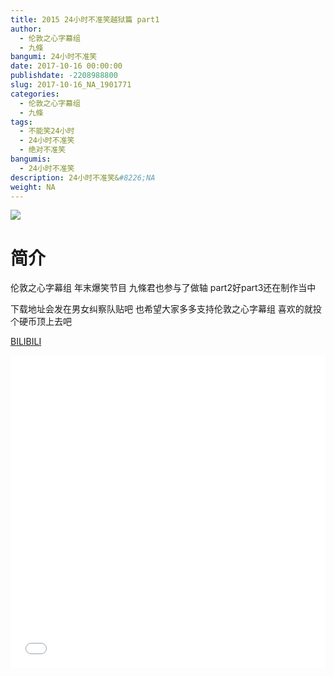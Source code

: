 ```yaml
---
title: 2015 24小时不准笑越狱篇 part1
author: 
  - 伦敦之心字幕组
  - 九條
bangumi: 24小时不准笑
date: 2017-10-16 00:00:00
publishdate: -2208988800
slug: 2017-10-16_NA_1901771
categories: 
  - 伦敦之心字幕组
  - 九條
tags: 
  - 不能笑24小时
  - 24小时不准笑
  - 绝对不准笑
bangumis: 
  - 24小时不准笑
description: 24小时不准笑&#8226;NA
weight: NA
---
```


![](https://i.imgur.com/kEO0hp3.jpg)

# 简介  
伦敦之心字幕组 年末爆笑节目 九條君也参与了做轴 part2好part3还在制作当中 


下载地址会发在男女纠察队贴吧 也希望大家多多支持伦敦之心字幕组 喜欢的就投个硬币顶上去吧

  [BILIBILI](https://www.bilibili.com/video/av1901771/)


<div class="vcontainer">  <iframe class='video' src="//www.bilibili.com/html/html5player.html?cid=2936794&aid=1901771" width="100%" height="500" frameborder="0" allowfullscreen="allowfullscreen"></iframe></div>
